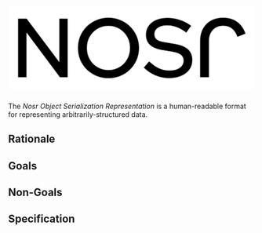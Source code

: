 # ![Nosr](./assets/nosr.svg)

The _Nosr Object Serialization Representation_ is a human-readable format for
representing arbitrarily-structured data.

## Rationale

## Goals

## Non-Goals

## Specification
